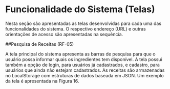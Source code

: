 # Funcionalidade do Sistema (Telas)

Nesta seção são apresentadas as telas desenvolvidas para cada uma das funcionalidades do sistema. O respectivo endereço (URL) e outras orientações de acesso são apresentadas na sequência.

##Pesquisa de Receitas (RF-05)

A tela principal do sistema apresenta as barras de pesquisa para que o usuário possa informar quais os ingredientes tem disponível. A tela possui também a opção de login, para usuários já cadastrados, e cadastro, para usuários que ainda não estejam cadastrados. As receitas são armazenadas no LocalStorage com estruturas de dados baseada em JSON. Um exemplo da tela é apresentada na Figura 16.
